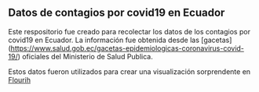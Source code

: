 ## Datos de contagios por covid19 en Ecuador
Este respositorio fue creado para recolectar los datos de los contagios por covid19 en Ecuador.
La información fue obtenida desde las [gacetas] (https://www.salud.gob.ec/gacetas-epidemiologicas-coronavirus-covid-19/) oficiales del Ministerio de Salud Publica.

Estos datos fueron utilizados para crear una visualización sorprendente en [Flourih](https://public.flourish.studio/story/240030/)


